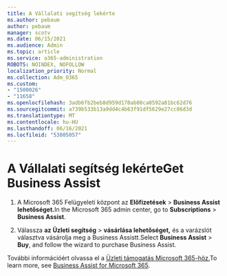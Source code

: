```yaml
---
title: A Vállalati segítség lekérte
ms.author: pebaum
author: pebaum
manager: scotv
ms.date: 06/15/2021
ms.audience: Admin
ms.topic: article
ms.service: o365-administration
ROBOTS: NOINDEX, NOFOLLOW
localization_priority: Normal
ms.collection: Adm_O365
ms.custom:
- "1500026"
- "11658"
ms.openlocfilehash: 3adb6fb2beb8d959d170ab08ca0592a81bc62d76
ms.sourcegitcommit: a739b533b13a9dd4c4b63f91df5629e27cc86d3d
ms.translationtype: MT
ms.contentlocale: hu-HU
ms.lasthandoff: 06/16/2021
ms.locfileid: "53005057"
---
```

# <a name="get-business-assist"></a><span data-ttu-id="fd36a-102">A Vállalati segítség lekérte</span><span class="sxs-lookup"><span data-stu-id="fd36a-102">Get Business Assist</span></span>

1. <span data-ttu-id="fd36a-103">A Microsoft 365 Felügyeleti központ az **Előfizetések**  >  **Business Assist lehetőséget.**</span><span class="sxs-lookup"><span data-stu-id="fd36a-103">In the Microsoft 365 admin center, go to **Subscriptions** > **Business Assist**.</span></span>

1. <span data-ttu-id="fd36a-104">Válassza **az Üzleti segítség**  >  **vásárlása lehetőséget,** és a varázslót választva vásárolja meg a Business Assistt.</span><span class="sxs-lookup"><span data-stu-id="fd36a-104">Select **Business Assist** > **Buy**, and follow the wizard to purchase Business Assist.</span></span>

<span data-ttu-id="fd36a-105">További információért olvassa el a [Üzleti támogatás Microsoft 365-höz.](/microsoft-365/admin/misc/business-assist)</span><span class="sxs-lookup"><span data-stu-id="fd36a-105">To learn more, see [Business Assist for Microsoft 365](/microsoft-365/admin/misc/business-assist).</span></span>